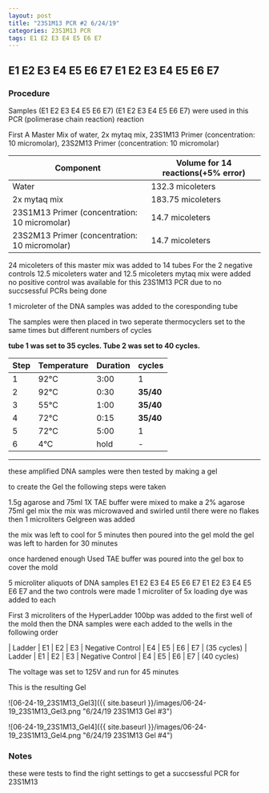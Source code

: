 ```yaml
---
layout: post
title: "23S1M13 PCR #2 6/24/19"
categories: 23S1M13 PCR 
tags: E1 E2 E3 E4 E5 E6 E7
---
```


##  E1 E2 E3 E4 E5 E6 E7 E1 E2 E3 E4 E5 E6 E7

### Procedure

Samples (E1 E2 E3 E4 E5 E6 E7) (E1 E2 E3 E4 E5 E6 E7) were used in this PCR (polimerase chain reaction) reaction 

First A Master Mix of water, 2x mytaq mix, 23S1M13 Primer (concentration: 10 micromolar), 23S2M13 Primer (concentration: 10 micromolar)


|Component| Volume for 14 reactions(+5% error)|
|---------|---------------------------|
|Water| 132.3 micoleters|
|2x mytaq mix| 183.75 micoleters|
|23S1M13 Primer (concentration: 10 micromolar)| 14.7 micoleters|
|23S2M13 Primer (concentration: 10 micromolar)| 14.7 micoleters|

24 micoleters of this master mix was added to 14 tubes 
For the 2 negative controls 12.5 micoleters water and 12.5 micoleters mytaq mix were added
no positive control was available for this 23S1M13 PCR due to no succsessful PCRs being done

1 microleter of the DNA samples was added to the coresponding tube

The samples were then placed in two seperate thermocyclers set to the same times but different numbers of cycles

**tube 1 was set to 35 cycles. Tube 2 was set to 40 cycles.**

|Step|Temperature|Duration|cycles|
|----|-------|--------|-------|
|1|92°C|3:00|1|
|2|92°C|0:30|**35/40**|
|3|55°C|1:00|**35/40**|
|4|72°C|0:15|**35/40**|
|5|72°C|5:00|1|
|6|4°C|hold|-|

___________

these amplified DNA samples were then tested by making a gel

to create the Gel the following steps were taken 

1.5g agarose and 75ml 1X TAE buffer were mixed to make a 2% agarose 75ml gel mix 
the mix was microwaved and swirled until there were no flakes 
then 1 microliters Gelgreen was added

the mix was left to cool for 5 minutes then poured into the gel mold
the gel was left to harden for 30 minutes 

once hardened enough Used TAE buffer was poured into the gel box to cover the mold

5 microliter aliquots of DNA samples  E1 E2 E3 E4 E5 E6 E7 E1 E2 E3 E4 E5 E6 E7 and the two controls were made 
1 microliter of 5x loading dye was added to each

First 3 microliters of the HyperLadder 100bp was added to the first well of the mold 
then the DNA samples were each added to the wells in the following order 

| Ladder | E1 | E2 | E3 | Negative Control | E4 | E5 | E6 | E7 |  (35 cycles)
| Ladder | E1 | E2 | E3 | Negative Control | E4 | E5 | E6 | E7 |  (40 cycles)

The voltage was set to 125V and run for 45 minutes


This is the resulting Gel

![06-24-19_23S1M13_Gel3]({{ site.baseurl }}/images/06-24-19_23S1M13_Gel3.png "6/24/19 23S1M13 Gel #3")

![06-24-19_23S1M13_Gel4]({{ site.baseurl }}/images/06-24-19_23S1M13_Gel4.png "6/24/19 23S1M13 Gel #4")


### Notes

these were tests to find the right settings to get a succsessful PCR for 23S1M13 